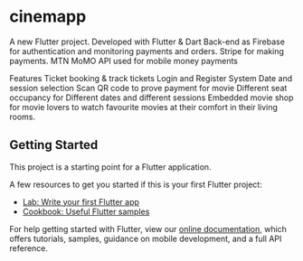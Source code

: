 # cinemapp

A new Flutter project.
Developed with Flutter & Dart
Back-end as Firebase for authentication and monitoring payments and orders.
Stripe for making payments.
MTN MoMO API used for mobile money payments


Features
Ticket booking & track tickets
Login and Register System
Date and session selection
Scan QR code to prove payment for movie
Different seat occupancy for Different dates and different sessions
Embedded movie shop for movie lovers to watch favourite movies at their comfort in their living rooms.

## Getting Started

This project is a starting point for a Flutter application.

A few resources to get you started if this is your first Flutter project:

- [Lab: Write your first Flutter app](https://flutter.dev/docs/get-started/codelab)
- [Cookbook: Useful Flutter samples](https://flutter.dev/docs/cookbook)

For help getting started with Flutter, view our
[online documentation](https://flutter.dev/docs), which offers tutorials,
samples, guidance on mobile development, and a full API reference.
